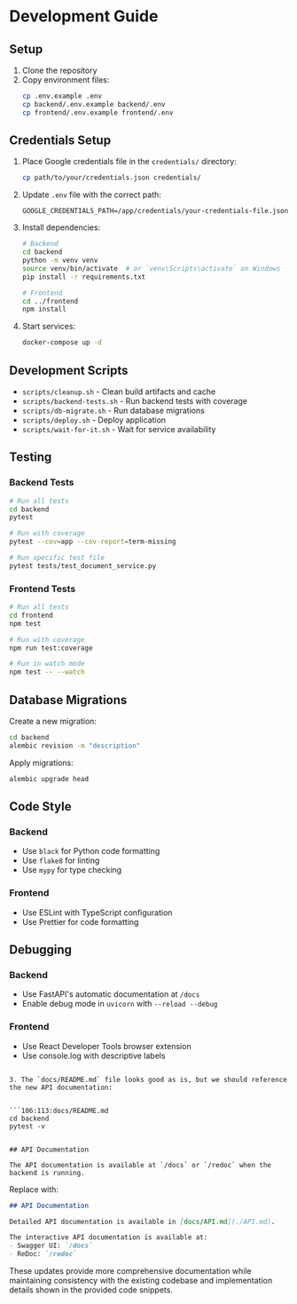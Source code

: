 # Development Guide

## Setup

1. Clone the repository
2. Copy environment files:
   ```bash
   cp .env.example .env
   cp backend/.env.example backend/.env
   cp frontend/.env.example frontend/.env
   ```

## Credentials Setup

1. Place Google credentials file in the `credentials/` directory:
   ```bash
   cp path/to/your/credentials.json credentials/
   ```

2. Update `.env` file with the correct path:
   ```
   GOOGLE_CREDENTIALS_PATH=/app/credentials/your-credentials-file.json
   ```

3. Install dependencies:
   ```bash
   # Backend
   cd backend
   python -m venv venv
   source venv/bin/activate  # or `venv\Scripts\activate` on Windows
   pip install -r requirements.txt

   # Frontend
   cd ../frontend
   npm install
   ```

4. Start services:
   ```bash
   docker-compose up -d
   ```

## Development Scripts

- `scripts/cleanup.sh` - Clean build artifacts and cache
- `scripts/backend-tests.sh` - Run backend tests with coverage
- `scripts/db-migrate.sh` - Run database migrations
- `scripts/deploy.sh` - Deploy application
- `scripts/wait-for-it.sh` - Wait for service availability

## Testing

### Backend Tests
```bash
# Run all tests
cd backend
pytest

# Run with coverage
pytest --cov=app --cov-report=term-missing

# Run specific test file
pytest tests/test_document_service.py
```

### Frontend Tests
```bash
# Run all tests
cd frontend
npm test

# Run with coverage
npm run test:coverage

# Run in watch mode
npm test -- --watch
```

## Database Migrations

Create a new migration:
```bash
cd backend
alembic revision -m "description"
```

Apply migrations:
```bash
alembic upgrade head
```

## Code Style

### Backend
- Use `black` for Python code formatting
- Use `flake8` for linting
- Use `mypy` for type checking

### Frontend
- Use ESLint with TypeScript configuration
- Use Prettier for code formatting

## Debugging

### Backend
- Use FastAPI's automatic documentation at `/docs`
- Enable debug mode in `uvicorn` with `--reload --debug`

### Frontend
- Use React Developer Tools browser extension
- Use console.log with descriptive labels
```

3. The `docs/README.md` file looks good as is, but we should reference the new API documentation:


```106:113:docs/README.md
cd backend
pytest -v


## API Documentation

The API documentation is available at `/docs` or `/redoc` when the backend is running.

```


Replace with:
```markdown
## API Documentation

Detailed API documentation is available in [docs/API.md](./API.md).

The interactive API documentation is available at:
- Swagger UI: `/docs`
- ReDoc: `/redoc`
```

These updates provide more comprehensive documentation while maintaining consistency with the existing codebase and implementation details shown in the provided code snippets.